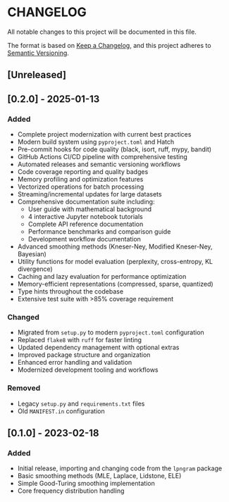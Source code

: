 # CHANGELOG

All notable changes to this project will be documented in this file.

The format is based on [Keep a Changelog](https://keepachangelog.com/en/1.0.0/),
and this project adheres to [Semantic Versioning](https://semver.org/spec/v2.0.0.html).

## [Unreleased]

## [0.2.0] - 2025-01-13

### Added
- Complete project modernization with current best practices
- Modern build system using `pyproject.toml` and Hatch
- Pre-commit hooks for code quality (black, isort, ruff, mypy, bandit)
- GitHub Actions CI/CD pipeline with comprehensive testing
- Automated releases and semantic versioning workflows
- Code coverage reporting and quality badges
- Memory profiling and optimization features
- Vectorized operations for batch processing
- Streaming/incremental updates for large datasets
- Comprehensive documentation suite including:
  - User guide with mathematical background
  - 4 interactive Jupyter notebook tutorials
  - Complete API reference documentation
  - Performance benchmarks and comparison guide
  - Development workflow documentation
- Advanced smoothing methods (Kneser-Ney, Modified Kneser-Ney, Bayesian)
- Utility functions for model evaluation (perplexity, cross-entropy, KL divergence)
- Caching and lazy evaluation for performance optimization
- Memory-efficient representations (compressed, sparse, quantized)
- Type hints throughout the codebase
- Extensive test suite with >85% coverage requirement

### Changed
- Migrated from `setup.py` to modern `pyproject.toml` configuration
- Replaced `flake8` with `ruff` for faster linting
- Updated dependency management with optional extras
- Improved package structure and organization
- Enhanced error handling and validation
- Modernized development tooling and workflows

### Removed
- Legacy `setup.py` and `requirements.txt` files
- Old `MANIFEST.in` configuration

## [0.1.0] - 2023-02-18

### Added
- Initial release, importing and changing code from the `lpngram` package
- Basic smoothing methods (MLE, Laplace, Lidstone, ELE)
- Simple Good-Turing smoothing implementation
- Core frequency distribution handling
